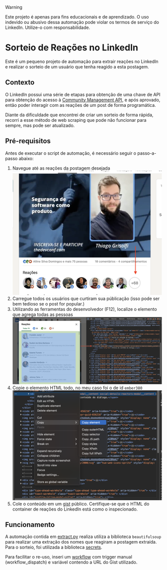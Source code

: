> [!WARNING]
> Este projeto é apenas para fins educacionais e de aprendizado. O uso indevido ou abusivo dessa automação pode violar os termos de serviço do LinkedIn. Utilize-o com responsabilidade.  

# Sorteio de Reações no LinkedIn

Este é um pequeno projeto de automação para extrair reações no LinkedIn e realizar o sorteio de um usuário que tenha reagido a esta postagem.

## Contexto

O LinkedIn possui uma série de etapas para obtenção de uma chave de API para obtenção do acesso à [Community Management API](https://learn.microsoft.com/en-us/linkedin/marketing/community-management/community-management-api-migration-guide?view=li-lms-2024-05#community-management-api), e após aprovado, então poder interagir com as reações de um post de forma programática.

Diante da dificuldade que encontrei de criar um sorteio de forma rápida, recorri a esse método de web scraping que pode não funcionar para sempre, mas pode ser atualizado.

## Pré-requisitos

Antes de executar o script de automação, é necessário seguir o passo-a-passo abaixo:

1. Navegue até as reações da postagem desejada
![](print_a.png)
1. Carregue todos os usuários que curtiram sua públicação (isso pode ser bem tedioso se o post for popular.)
1. Utilizando as ferramentas do desenvolvedor (F12), localize o elemento que agrega todas as pessoas
![](print_b.png)
1. Copie o elemento HTML todo, no meu caso foi o de id `ember380`
![](print_c.png)
1. Cole o conteúdo em um [gist](https://gist.github.com) público. Certifique-se que o HTML do container de reações do LinkedIn está como o inspecionado.

## Funcionamento

A automação contida em [extract.py](extract.py) realiza utiliza a biblioteca `beautifulsoup` para realizar uma extração dos nomes que reagiram a postagem extraída.  
Para o sorteio, foi utilizada a biblioteca [secrets](https://docs.python.org/3/library/secrets.html).

Para facilitar o re-uso, inseri um [workflow](.github/workflows/draw.yml) com trigger manual (workflow_dispatch) e variável contendo a URL do Gist utilizado.